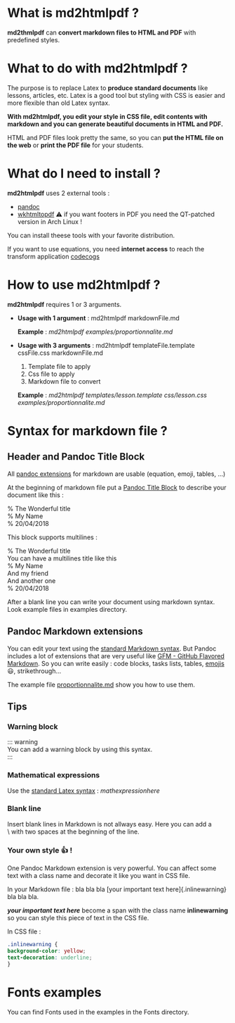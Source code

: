 # What is md2htmlpdf ?
**md2thmlpdf** can **convert markdown files to HTML and PDF** with predefined styles.

# What to do with md2htmlpdf ?

The purpose is to replace Latex to **produce standard documents** like lessons, articles, etc.
Latex is a good tool but styling with CSS is easier and more flexible than old Latex syntax.

**With md2htmlpdf, you edit your style in CSS file, edit contents with markdown and you can generate beautiful documents in HTML and PDF.**

HTML and PDF files look pretty the same, so you can **put the HTML file on the web** or **print the PDF file** for your students.

# What do I need to install ?

**md2htmlpdf** uses 2 external tools :

 - [pandoc](https://pandoc.org/)
 - [wkhtmltopdf](https://wkhtmltopdf.org/) ⚠️ if you want footers in PDF you need the QT-patched version in Arch Linux !

You can install theese tools with your favorite distribution.

If you want to use equations, you need **internet access** to reach the transform application [codecogs](http://latex.codecogs.com/svg.latex)

# How to use md2htmlpdf ?

**md2htmlpdf** requires 1 or 3 arguments.

- **Usage with 1 argument** : md2htmlpdf markdownFile.md

	**Example** : *md2htmlpdf examples/proportionnalite.md*

- **Usage with 3 arguments** : md2htmlpdf templateFile.template cssFile.css markdownFile.md
	1) Template file to apply
	1) Css file to apply
	1) Markdown file to convert

	**Example** : *md2htmlpdf templates/lesson.template css/lesson.css examples/proportionnalite.md*

# Syntax for markdown file ?

## Header and Pandoc Title Block

All [pandoc extensions](https://pandoc.org/MANUAL.html#pandocs-markdown) for markdown are usable (equation, emoji, tables, ...)

At the beginning of markdown file put a [Pandoc Title Block](https://pandoc.org/MANUAL.html#metadata-blocks) to describe your document like this :

% The Wonderful title  
% My Name  
% 20/04/2018  

This block supports multilines :

% The Wonderful title  
  You can have a multilines title like this  
% My Name  
  And my friend  
  And another one  
% 20/04/2018

After a blank line you can write your document using markdown syntax. Look example files in examples directory.

## Pandoc Markdown extensions

You can edit your text using the [standard Markdown syntax](http://commonmark.org/help/).
But Pandoc includes a lot of extensions that are very useful like [GFM - GitHub Flavored Markdown](https://guides.github.com/features/mastering-markdown/#GitHub-flavored-markdown). So you can write easily : code blocks, tasks lists, tables, [emojis](https://www.webpagefx.com/tools/emoji-cheat-sheet/) :smiley:, strikethrough...

The example file [proportionnalite.md](https://github.com/ValeryBruniaux/md2htmlpdf/blob/master/examples/proportionnalite.md) show you how to use them.

## Tips

### Warning block

::: warning  
You can add a warning block by using this syntax.  
:::

### Mathematical expressions

Use the [standard Latex syntax](https://en.wikibooks.org/wiki/LaTeX/Mathematics) : $math expression here$

### Blank line

Insert blank lines in Markdown is not allways easy. Here you can add a  
\ with two spaces at the beginning of the line.

### Your own style :+1: !

One Pandoc Markdown extension is very powerful. You can affect some text with a class name and decorate it like you want in CSS file.

In your Markdown file :
bla bla bla [your important text here]{.inlinewarning} bla bla bla.

***your important text here*** become a span with the class name **inlinewarning** so you can style this piece of text in the CSS file.

In CSS file :
```css
.inlinewarning {
background-color: yellow;
text-decoration: underline;
}
```

# Fonts examples

You can find Fonts used in the examples in the Fonts directory.
